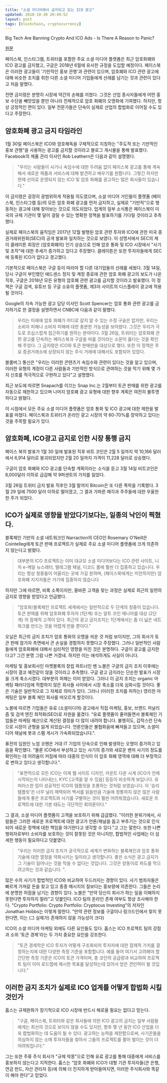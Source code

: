 ```yaml
---
title: "소셜 미디어에서 금지되고 있는 ICO 광고"
updated: 2018-10-30 20:49:52
layout: post
tags: [blockchain, cryptocurrency]
---
```


Big Tech Are Banning Crypto And ICO Ads - Is There A Reason to Panic?

[원문](https://cointelegraph.com/news/big-tech-are-banning-crypto-and-ico-ads-is-there-a-reason-to-panic)

페이스북, 인스타그램, 트위터를 포함한 주요 소셜 미디어 플랫폼은 최근 암호화폐와 ICO 광고를 금지했고, 구글은 2018년 6월에 유사한 규정을 도입할 예정이다. 페이스북은 이러한 광고들이 '기만적인 홍보 관행'과 관련이 있으며, 암호폐와 ICO 관련 광고에 대해 비슷한 조치를 취한 다른 소셜 미디어 기업들에게 선례를 남기는 것과 관련이 있다고 처음 말했다.

전면 금지령은 분명히 시장에 약간의 손해를 끼쳤다. 그것은 산업 종사자들에게 어떤 홍보 수단을 빼앗았을 뿐만 아니라 전체적으로 암호 화폐의 오명화에 기여했다. 하지만, 항상 긍정적인 면이 있다. 일부 전문가들은 단속이 실제로 산업의 합법화로 이어질 수도 있다고 주장한다.

## 암호화폐 광고 금지 타임라인

1월 30일 페이스북은 ICO와 암호해독을 구체적으로 지칭하는 "주도적 또는 기만적인 홍보 관행"을 사용하는 광고를 금지할 것이라고 블로그 게시물을 통해 발표했다. Facebook의 제품 관리 이사인 Rob Leathern은 다음과 같이 설명했다.

> "우리는 사람들이 사기나 속임수에 대한 두려움 없이 페이스북 광고를 통해 계속해서 새로운 제품과 서비스에 대해 발견하고 배우기를 원합니다. 그렇긴 하지만 현재 선의로 운영되지 않는 ICO 및 암호 화폐를 광고하는 많은 회사들이 있습니다."

이 금지령은 굉장히 광범위하게 적용될 의도였으며, 소셜 미디어 거인들이 플랫폼 (페이스북, 인스타그램 등)의 모든 암호 화폐 광고를 먼저 금지하고, 실제로 "기만적"으로 행동하는 광고에 대해 찾아보는 것으로 의도되었다. 업계의 일부 소식통은 페이스북이 미국의 규제 기관이 몇 달이 걸릴 수 있는 명확한 정책을 발표하기를 기다릴 것이라고 추측했다.

실제로 페이스북의 움직임은 2017년 12월 발행된 암호 관련 투자와 ICO에 관한 미국 증권거래위원회(SEC)의 공개 발표와 일치하는 것으로 보였다. 이 성명서에서 SEC의 제이 클레이튼 회장은 (암호화폐의) 인기 상승으로 인해 암호 통화 및 ICO 시장에서 "사기 및 조작"에 대한 추세가 증가하고 있다고 주장했다. 클레이튼은 또한 투자자들에게 SEC에 등록된 ICO가 없다고 경고했다.

기본적으로 페이스북은 구글 등이 따라야 할 다른 대기업들의 선례를 세웠다. 3월 14일, 당시 구글이 부인했던 애드센스 정지 및 계정 종료에 관한 암호 화폐 광고의 보도가 나온 직후, 구글은 2018년 모든 유형의 암호폐 관련 광고를 금지할 것이라고 발표했다. 이 정책은 구글 검색, 유튜브 등 구글 소유의 플랫폼, 제3자 사이트의 디스플레이 광고에 적용될 것이다. 

Google의 지속 가능한 광고 담당 이사인 Scott Spencer는 암호 통화 관련 광고를 금지하기로 한 결정을 설명하면서 CNBC에 다음과 같이 말했다.

> 우리는 미래에 암호 화폐가  어디로 갈지 알 수 있는 수정 구슬은 없지만, 우리는 소비자 피해나 소비자 피해에 대한 충분한 가능성을 보아왔다. 그것은 우리가 극도로 조심스럽게 접근하기를 원하는 분야이다.
3월 26일, 트위터는 암호화폐 관련 광고를 단속하는 페이스북과 구글을 따를 것이라는 소문이 옳다는 것을 확인해 주었다. 그 금지령은 ICO와 토큰 판매만을 대상으로 했다. 또한 이 정책은 주요 증권거래소에 상장되지 않는 주식 거래에 대해서도 포함되어 있었다.

블룸버그 통신은 "우리는 이러한 콘텐츠가 속임수와 관련이 있다는 것을 알고 있으며, 이러한 유형의 계정이 다른 사람들과 기만적인 방식으로 관여하는 것을 막기 위해 몇 가지 신호를 적극적으로 구현하고 있다"고 설명했다.

최근 보도에 따르면 Snapach를 이끄는 Snap Inc.는 2월부터 토큰 판매를 위한 광고를 자동으로 제한하고 있으며 나머지 암호폐 광고 유형에 대한 향후 계획은 여전히 불투명하다고 밝혔다.

이 시점에서 모든 주요 소셜 미디어 플랫폼은 암호 통화 및 ICO 광고에 대한 제한을 발표를 마쳤다. 페이스북과 트위터가 온라인 광고 시장의 약 60-70%를 장악하고 있다는 것을 주목할 필요가 있다.


## 암호화폐, ICO광고 금지로 인한 시장 통행 금지

페이스 북의 발표가 1월 30 일에 발표된 직후 비트 코인은 2월 5 일까지 약 10,166 달러에서 6,914 달러로 붕괴되었지만 2월 20 일까지 가격이 11,228 달러로 상승했다.

구글이 암호 화폐와 ICO 광고를 단속할 계획이라는 소식을 듣고 3월 14일 비트코인은 8,000달러 이하로 급감해 약 9퍼센트의 가치를 잃었다.

3월 26일 트위터 금지 발표 직후인 3월 말까지 Bitcoin은 또 다른 폭락을 기록했다. 3월 29 일에 7500 달러 이하로 떨어졌고, 그 결과 가파른 매각과 주주들에 대한 우울한 한 주가 되었다.

## ICO가 실제로 영향을 받았다기보다는, 일종의 낙인이 찍혔다.


블록체인 기반의 소셜 네트워크인 Narraction의 CEO인 Rosemary O'Neill은 Cointelleg에게 토큰 판매 프로젝트가 실제로 주요 소셜 미디어 플랫폼에 크게 의존하지 않는다고 밝혔다.

> 대부분의 ICO 프로젝트는 이미 대규모 소셜 미디어보다는 ICO 관련 사이트, 니치 e-메일 뉴스레터, 텔레그램 채널, 디코드 룸에 훨씬 더 집중하고 있습니다. 우리는 항상 청중들이 어울리는 곳에 가길 원하며, (페이스북에게는 미안하지만) 암호화폐 지지자들은 거기에 집중하지 않습니다

하지만 그에 따르면, 비록 소폭이지만, 올바른 고객을 찾는 과정은 실제로 최근의 일련의 금지로 영향을 받았다고 언급했다.

> "암호화/블록체인 프로젝트 세계에서는 일반적으로 두 단계의 청중이 있습니다. 토큰 판매를 위해 암호화폐 투자자 (1단계) 또는 알트 코인 매니아를 대상 (2단계) 의 잠재적 고객이 있다. 최근의 광고 금지조치는 1단계에서는 좀 더 넓은 네트워크를 만드는 것을 어렵게 만들 뿐이다."

오닐은 최근의 금지 조치가 암호 통화의 오명을 씌운 것 처럼 보이지만, 그의 회사가 토큰 판매 참가자 측면에서 큰 손실을 경험하지 못했다고 주장했다. 그러나 일반적인 사람들에게 암호화폐에 대해서 심리적인 영향을 미친 것은 분명하다. 구글이 광고를 금지한다고? 그건 분명 그럼 나쁜 거겠네. 하지만 이는 애석하게도 사실이 아니다.

마케팅 및 홍보회사인 마켓블록의 창립 파트너인 벤 노블은 구글의 금지 조치 이후에는 시장이 결코 예전같이 않을 것이라고 추측했다. 구글 광고 금지라는 단순한 발표가 시장을 크게 축소시켰다. 대부분의 피해는 이미 받았다. 그러나 이 금지 조치는 organic 마케팅 패러다임에 적합하지 않은 회사들 사이에서 시장 축소를 더욱 심화시킬 것이다. 좋은 기술은 일반적으로 그 자체로 의미가 있다. 그러나 (이러한 조치를 피하는) 영리한 마케팅은 일부 블록 체인 회사를 떠오르게 할것이다.

노블에 따르면 기업들은 유료 (소셜미디어) 광고에서 직접 마케팅, 홍보, 브랜드 저널리즘 및 검색 엔진 최적화(SEO)로 자원을 옮겼다. “유료 플랫폼이 줄어들면서 블록체인 기업들은 마케팅 예산으로 계산된 결정을 더 많이 내려야 합니다. 불행히도, 갑작스런 단속으로 시장이 균형을 잃게 되었습니다. 언론인들은 불협화음에 빠져들고 있으며, 소셜미디어 채널에 봇과 스팸 게시가 가속화되었습니다.".

퓨전의 임원인 노엄 코헨은 거대 IT 기업의 단속으로 인해 발생하는 오명이 증가하고 있음을 확인했다. "물론 ICO에서 부상하고 있는 사기의 증가와 새로운 벤처 사기의 정도를 확인하는 데 어려움이 커짐에 따라 대중의 인식이 이 암호 화폐 영역에 대해 더 부정적으로 변하고 있다고 생각합니다.".

> "표면적으로 모든 ICO는 이제 웹 사이트 디자인, 카운트 다운 시계 (ICO가 언제 시작되는지 나타내는), KYC [고객을 알 수 있음] 등등이 비슷하게 보입니다. 유머러스한 밈이 성공적인 ICO의 템플릿을 조롱하는 것처럼 보였습니다. 이 '승리 템플릿'은 너무 널리 채택되어 백서를 읽을만큼 기술에 정통하지 않은 많은 사람들에게 좋은 프로젝트와 사기를 구별하는 것이 훨씬 어려워졌습니다. 새로운 프로젝트에 대한 기본 태도는 극단적인 회의론이다."

그 결과, 소셜 미디어 플랫폼이 고객을 보호하기 위해 급급했다. "이러한 분위기에서, 사람들은 그러한 새로운 프로젝트에 대한 광고가 언론/채널을 돕고 부추기는 것으로 인식되어 새로운 정책에 대한 책임을 야기한다고 생각할 수 있다."고 그는 말한다. 또한 나쁜 행위자로부터 소비자를 보호하는 것이 잘못된 것은 아니지만, 합법적인 사업에는 더 섬세한 행동이 필요하다고 덧붙였다.

> “우리는 이러한 금지 조치가 궁극적으로 세계가 변화하는 블록체인과 암호 통화 기술에 대한 열정을 약화시키는 일이라고 생각합니다. 좋은 소식은 광고 금지가 그 기술이 일어나는 것을 막을 수 없다는 것입니다. 그것은 양동이로 파도를 막으려고하는 것과 같습니다. ".

많은 수의 사기가 합법적인 ICO와 비교하여 두드러지는 경향이 있다. 사기 범죄자들은 빠르게 가져갈 돈을 찾고 있고 종종 메시지의 질보다는 홍보량에 의존한다. 그들은 논리에 분명한 허점을 남기는 경향이 있다. 노블은 "만약 당신이 회사가 하는 일을 이해하지 못한다면 투자하지 말라"고 덧붙인다. ICO 팀의 온라인 존재 여부도 항상 조사해야 한다. "Crypto Portfolio: Crypto Portfolio: Cryptocus Investing"의 저자인 Jonathan Hobbs는 이렇게 말한다. "만약 관련 정보를 구글이나 링크드인에서 찾지 못한다면, 이는 (그 실체가) 존재하지 않을 가능성이 크다)

ICO의 소셜 미디어 마케팅 외에도 다른 요인들도 있다. 홉스는 ICO 프로젝트 팀의 강점과 소위 '토큰 경제'라는 두 가지 중요한 요인을 강조한다.

> "토큰 경제학은 ICO 투자가 어떻게 구조화되어 투자자에 대한 잠재적 가치를 결정하는지에 대한 다양한 측정 기준을 포함합니다. 예를 들어 여기서 고려해야 할 간단한 측정 기준은 ICO의 토큰 가격이며, 총 코인의 공급량과 비교하여 프로젝트 팀이 이미 로드맵에 제시한 목표를 달성하는데 있어서 얻은 견인력이 될 것입니다."

## 이러한 금지 조치가 실제로 ICO 업계를 어떻게 합법화 시킬것인가

홉스는 규제완화가 장기적으로 ICO 시장에 반드시 해로울 필요는 없다고 믿는다.

> "구글, 페이스북, 트위터와 같은 회사들에 의한 ICO 광고의 금지는 일부 사람들에게는 최선의 것으로 보이지 않을 수도 있지만, 향후 몇 년 동안 ICO 산업을 더욱 합법화하는 데 도움이 될 수 있다. 광고하는 능력을 제한함으로써, 사기꾼들을 의심하지 않는 소매 투자자들을 찾아서 그들의 프로젝트를 팔아 벌이는 것이 더 어려워집니다."

그는 또한 주류 주식 회사가 "규제 악몽"으로 인해 유료 광고를 통해 대중에게 서비스를 홍보하지 않는다고 지적한다. 홉스는 “암호 화폐와 ICO가 대형 기관 투자자들(큰 은행, 연금 펀드, 자산 관리자 등)에 의해 더 진지하게 받아들여지면, 이러한 주식회사와 똑같이 해야 한다”고 믿었다.